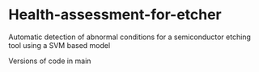 # Health-assessment-for-etcher
Automatic detection of abnormal conditions for a semiconductor etching tool using a SVM based model

Versions of code in main
